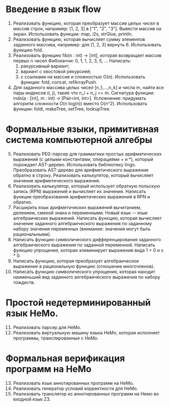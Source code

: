 # Введение в язык flow

1. Реализовать функцию, которая преобразует массив целых чисел в массив строк, например: [1, 2, 3] в ["1", "2", "3"]. Вывести массив на экран.
Использовать функции: map, i2s, strGlue, println.
2. Реализовать функцию, которая вычисляет сумму элементов заданного массива, например: для [1, 2, 3] вернуть 6.
Использовать функцию fold.
3. Реализовать функцию fib(n : int) -> [int], которая возвращает массив первых n чисел Фибоначчи: 0, 1, 1, 2, 3, 5, ...
Написать:
    1) рекурсивный вариант;
    2) вариант с хвостовой рекурсией;
    3) с ссылками на массив и сложностью O(n).
Использовать функции: fold, concat, refArrayPush.
4. Для заданного массива целых чисел [n_1,...,n_k] и числа m, найти все пары индексов (i, j), такие что n_i + n_j == m.
Сигнатура функции: inds(a : [int], m : int) -> [Pair<int, int>].
Усложнение: придумать алгоритм сложности O(n log(n)) вместо O(n^2).
Использовать функции: foldi, makeTree, setTree, lookupTree.

# Формальные языки, примитивная система компьютерной алгебры
5. Реализовать PEG-парсер для грамматики простых арифметических выражений (с целыми константами, операциями + и *), который порождает AST-дерево.
Использовать библиотеку lingo. Преобразовать AST-дерево для арифметического выражения обратно в строку.
Реализовать калькулятор, который вычисляет значение арифметического выражения.
6. Реализовать калькулятор, который использует обратную польскую запись (RPN) выражений и вычисляет их значения.
Написать функции преобразования арифметических выражений в RPN и обратно.
7. Расширить язык арифметических выражений вычитанием, делением, сменой знака и переменными. Новый язык -- язык алгебраических выражений.
Написать функцию, которая вычисляет значение заданного алгебраического выражения по заданному набору значения переменных (внимание: значения могут быть рациональными).
8. Написать функцию символического дифференцирования заданного алгебраического выражения по заданной переменной. Написать функцию упрощения, которая элиминирует выражения вида 1 + 0 и x * 0.
9. Написать функцию, которая преобразует алгебраическое выражение в рациональную функцию (отношение многочленов).
10. Написать функцию символического упрощения, которая находит наименьший вид заданного алгебраического выражения по набору тождеств.

# Простой недетерминированный язык НеМо.
11. Реализовать парсер для НеМо.
12. Реализовать виртуальную машину языка НеМо, которая исполняет программы, транслированные с НеМо.

# Формальная верификация программ на НеМо
13. Реализовать язык аннотированных программ на НеМо.
14. Реализовать генератор условий корректности для НеМо.
15. Реализовать транслятор из аннотированных программ на Немо во входной язык Z3.